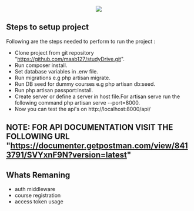 <p align="center"><img src="https://laravel.com/assets/img/components/logo-laravel.svg"></p>

## Steps to setup project


Following are the steps needed to perform to run the project :

- Clone project from git repository  "https://github.com/maab127/studyDrive.git".
- Run composer install.
- Set database variables in .env file.
- Run migrations e.g php artisan migrate.
- Run DB seed for dummy courses e.g php artisan db:seed.
- Run php artisan passport:install.
- Create server or define a server in host file.For artisan serve run the following command php artisan serve --port=8000.
- Now you can test the api's on http://localhost:8000/api/

## NOTE: FOR API DOCUMENTATION VISIT THE FOLLOWING URL "https://documenter.getpostman.com/view/8413791/SVYxnF9N?version=latest"

## Whats Remaning
- auth middleware
- course registration
- access token usage